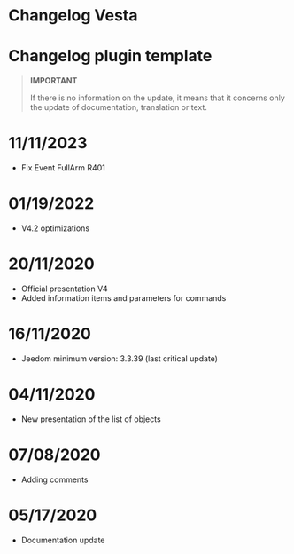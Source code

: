 # Changelog Vesta

# Changelog plugin template

>**IMPORTANT**
>
>If there is no information on the update, it means that it concerns only the update of documentation, translation or text.


# 11/11/2023

- Fix Event FullArm R401


# 01/19/2022

- V4.2 optimizations

# 20/11/2020

- Official presentation V4
- Added information items and parameters for commands

# 16/11/2020

- Jeedom minimum version: 3.3.39 (last critical update)

# 04/11/2020

- New presentation of the list of objects

# 07/08/2020

- Adding comments

# 05/17/2020

- Documentation update
